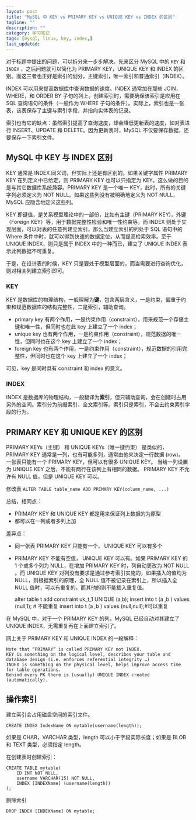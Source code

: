 ```yaml
---
layout: post
title: "MySQL 中 KEY vs PRIMARY KEY vs UNIQUE KEY vs INDEX 的区别"
tagline: ""
description: ""
category: 学习笔记
tags: [mysql, linux, key, index,]
last_updated:
---
```


对于标题中提出的问题，可以拆分来一步步解决。先来区分 MySQL 中的 `KEY` 和 `INDEX` ，之后问题就可以简化为 PRIMARY KEY，UNIQUE KEY 和 INDEX 的区别。而这三者也正好是索引的划分，主键索引，唯一索引和普通索引（INDEX）。

INDEX 可以用来提高数据库中查询数据的速度。INDEX 通常加在那些 JOIN， WHERE，和 ORDER BY 子句的列上。创建索引时，需要确保该索引是应用在 SQL 查询语句的条件（一般作为 WHERE 子句的条件）。实际上，索引也是一张表，该表保存了主键与索引字段，并指向实体表的记录。

索引也有它的缺点：虽然索引提高了查询速度，却会降低更新表的速度，如对表进行 INSERT、UPDATE 和 DELETE。因为更新表时，MySQL 不仅要保存数据，还要保存一下索引文件。

## MySQL 中 KEY 与 INDEX 区别
KEY 通常是 INDEX 同义词，但实际上还是有区别的。如果关键字属性 PRIMARY KEY 在列定义中已给定，则 PRIMARY KEY 也可以只指定为 KEY。这么做的目的是与其它数据库系统兼容。PRIMARY KEY 是一个唯一 KEY，此时，所有的关键字列必须定义为 NOT NULL。如果这些列没有被明确地定义为 NOT NULL，MySQL 应隐含地定义这些列。

KEY 即键值，是关系模型理论中的一部份，比如有主键（PRIMARY KEY)，外键（Foreign KEY）等，用于数据完整性检验和唯一性约束等。而 INDEX 则处于实现层面，可以对表的任意列建立索引，那么当建立索引的列处于 SQL 语句中的 Where 条件中时，就可以得到快速的数据定位，从而提高检索效率。至于 UNIQUE INDEX，则只是属于 INDEX 中的一种而已，建立了 UNIQUE INDEX 表示此列数据不可重复。

于是，在设计表的时候，KEY 只是要处于模型层面的，而当需要进行查询优化，则对相关列建立索引即可。

### KEY

KEY 是数据库的物理结构，一般理解为**键**，包含两层含义，一是约束，偏重于约束和规范数据库的结构完整性，二是索引，辅助查询。

- primary key 有两个作用，一是约束作用（constraint），用来规范一个存储主键和唯一性，但同时也在此 key 上建立了一个 index；
- unique key 也有两个作用，一是约束作用（constraint），规范数据的唯一性，但同时也在这个 key 上建立了一个 index；
- foreign key 也有两个作用，一是约束作用（constraint），规范数据的引用完整性，但同时也在这个 key 上建立了一个 index；

可见，key 是同时具有 constraint 和 index 的意义。

### INDEX
INDEX 是数据库的物理结构，一般翻译为**索引**，但只辅助查询，会在创建时占用另外的空间。索引分为前缀索引、全文索引等。索引只是索引，不会去约束索引字段的行为。

## PRIMARY KEY 和 UNIQUE KEY 的区别

PRIMARY KEYs（主键） 和 UNIQUE KEYs（唯一键约束） 是类似的， PRIMARY KEY 通常是一列，也有可能多列，通常由他来决定一行数据 (row)。 一张表只能有一个 PRIMARY KEY，但可以有很多 UNIQUE KEY。 当给一列设置为 UNIQUE KEY 之后，不能有两行在该列上有相同的数据。 PRIMARY KEY 不允许有 NULL 值，但是 UNIQUE KEY 可以。

修改表 `ALTER TABLE table_name ADD PRIMARY KEY(column_name, ...)`

总结，相同点：

- PRIMARY KEY 和 UNIQUE KEY 都是用来保证列上数据的为原型
- 都可以在一列或者多列上加


差异点：

- 同一张表 PRIMARY KEY 只能有一个， UNIQUE KEY 可以有多个
- PRIMARY KEY 不能有空值， UNIQUE KEY 可以有。如果 PRIMARY KEY 的 1 个或多个列为 NULL，在增加 PRIMARY KEY 时，列自动更改为 NOT NULL 。而 UNIQUE KEY 对列没有要求是通过参考索引实施的，如果插入的值均为 NULL，则根据索引的原理，全 NULL 值不被记录在索引上，所以插入全 NULL 值时，可以有重复的，而其他的则不能插入重复值。

	alter table t add constraint uk_t_1 UNIQUE (a,b);
	insert into t (a ,b ) values (null,1);    # 不能重复
	insert into t (a ,b ) values (null,null);#可以重复

在 MySQL 中，对于一个 PRIMARY KEY 的列，MySQL 已经自动对其建立了 UNIQUE INDEX，无需重复再在上面建立索引了。

网上关于 PRIMARY KEY 和 UNIQUE INDEX 的一段解释：

    Note that “PRIMARY” is called PRIMARY KEY not INDEX.
    KEY is something on the logical level, describes your table and database design (i.e. enforces referential integrity …)
    INDEX is something on the physical level, helps improve access time for table operations.
    Behind every PK there is (usually) UNIQUE INDEX created (automatically).

## 操作索引

建立索引会占用磁盘空间的索引文件。

	CREATE INDEX IndexName ON mytable(username(length));

如果是 CHAR，VARCHAR 类型，length 可以小于字段实际长度；如果是 BLOB 和 TEXT 类型，必须指定 length。

在创建表时创建索引：

	CREATE TABLE mytable(
		ID INT NOT NULL,
		username VARCHAR(15) NOT NULL,
		INDEX [INDEXName] (username(length))
	);

删除索引

	DROP INDEX [INDEXName] ON mytable;


